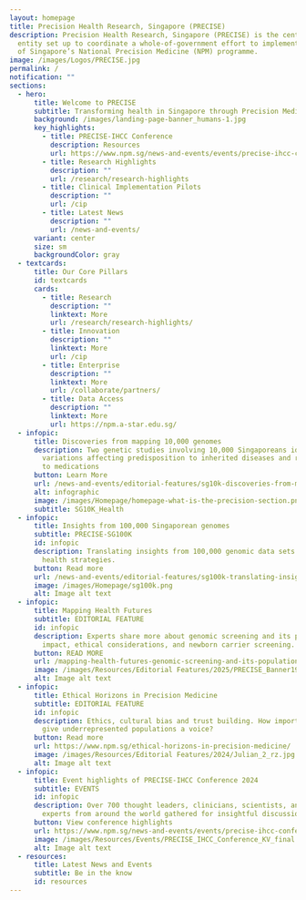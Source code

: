 ```yaml
---
layout: homepage
title: Precision Health Research, Singapore (PRECISE)
description: Precision Health Research, Singapore (PRECISE) is the central
  entity set up to coordinate a whole-of-government effort to implement Phase 2
  of Singapore’s National Precision Medicine (NPM) programme.
image: /images/Logos/PRECISE.jpg
permalink: /
notification: ""
sections:
  - hero:
      title: Welcome to PRECISE
      subtitle: Transforming health in Singapore through Precision Medicine
      background: /images/landing-page-banner_humans-1.jpg
      key_highlights:
        - title: PRECISE-IHCC Conference
          description: Resources
          url: https://www.npm.sg/news-and-events/events/precise-ihcc-conference/
        - title: Research Highlights
          description: ""
          url: /research/research-highlights
        - title: Clinical Implementation Pilots
          description: ""
          url: /cip
        - title: Latest News
          description: ""
          url: /news-and-events/
      variant: center
      size: sm
      backgroundColor: gray
  - textcards:
      title: Our Core Pillars
      id: textcards
      cards:
        - title: Research
          description: ""
          linktext: More
          url: /research/research-highlights/
        - title: Innovation
          description: ""
          linktext: More
          url: /cip
        - title: Enterprise
          description: ""
          linktext: More
          url: /collaborate/partners/
        - title: Data Access
          description: ""
          linktext: More
          url: https://npm.a-star.edu.sg/
  - infopic:
      title: Discoveries from mapping 10,000 genomes
      description: Two genetic studies involving 10,000 Singaporeans identify
        variations affecting predisposition to inherited diseases and response
        to medications
      button: Learn More
      url: /news-and-events/editorial-features/sg10k-discoveries-from-mapping-10000-genomes/
      alt: infographic
      image: /images/Homepage/homepage-what-is-the-precision-section.png
      subtitle: SG10K_Health
  - infopic:
      title: Insights from 100,000 Singaporean genomes
      subtitle: PRECISE-SG100K
      id: infopic
      description: Translating insights from 100,000 genomic data sets into improved
        health strategies.
      button: Read more
      url: /news-and-events/editorial-features/sg100k-translating-insights-from-100000-genomic-data-sets/
      image: /images/Homepage/sg100k.png
      alt: Image alt text
  - infopic:
      title: Mapping Health Futures
      subtitle: EDITORIAL FEATURE
      id: infopic
      description: Experts share more about genomic screening and its population
        impact, ethical considerations, and newborn carrier screening.
      button: READ MORE
      url: /mapping-health-futures-genomic-screening-and-its-population-impact/
      image: /images/Resources/Editorial Features/2025/PRECISE_Banner19D_1400x800.jpg
      alt: Image alt text
  - infopic:
      title: Ethical Horizons in Precision Medicine
      subtitle: EDITORIAL FEATURE
      id: infopic
      description: Ethics, cultural bias and trust building. How important is it to
        give underrepresented populations a voice?
      button: Read more
      url: https://www.npm.sg/ethical-horizons-in-precision-medicine/
      image: /images/Resources/Editorial Features/2024/Julian_2_rz.jpg
      alt: Image alt text
  - infopic:
      title: Event highlights of PRECISE-IHCC Conference 2024
      subtitle: EVENTS
      id: infopic
      description: Over 700 thought leaders, clinicians, scientists, and industry
        experts from around the world gathered for insightful discussions.
      button: View conference highlights
      url: https://www.npm.sg/news-and-events/events/precise-ihcc-conference/
      image: /images/Resources/Events/PRECISE_IHCC_Conference_KV_final.jpg
      alt: Image alt text
  - resources:
      title: Latest News and Events
      subtitle: Be in the know
      id: resources
---
```

